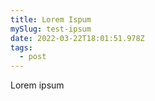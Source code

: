 ```yaml
---
title: Lorem Ispum
mySlug: test-ipsum
date: 2022-03-22T18:01:51.978Z
tags:
  - post
---
```

Lorem ipsum